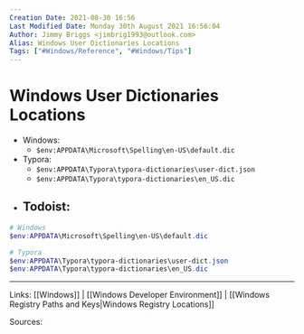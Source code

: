 ```yaml
---
Creation Date: 2021-08-30 16:56
Last Modified Date: Monday 30th August 2021 16:56:04
Author: Jimmy Briggs <jimbrig1993@outlook.com>
Alias: Windows User Dictionaries Locations
Tags: ["#Windows/Reference", "#Windows/Tips"]
---
```


# Windows User Dictionaries Locations

- Windows: 
	- `$env:APPDATA\Microsoft\Spelling\en-US\default.dic`
- Typora:
	- `$env:APPDATA\Typora\typora-dictionaries\user-dict.json`
	- `$env:APPDATA\Typora\typora-dictionaries\en_US.dic`
- Todoist:
	- 

```powershell
# Windows
$env:APPDATA\Microsoft\Spelling\en-US\default.dic

# Typora
$env:APPDATA\Typora\typora-dictionaries\user-dict.json
$env:APPDATA\Typora\typora-dictionaries\en_US.dic

```

***

Links: [[Windows]] | [[Windows Developer Environment]] | [[Windows Registry Paths and Keys|Windows Registry Locations]]

Sources:

